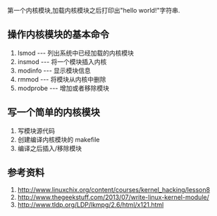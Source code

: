 第一个内核模块,加载内核模块之后打印出"hello world!"字符串.

## 操作内核模块的基本命令 ##

1. lsmod ---  列出系统中已经加载的内核模块
2. insmod --- 将一个模块插入内核
3. modinfo --- 显示模块信息
4. rmmod --- 将模块从内核中删除
5. modprobe --- 增加或者移除模块

## 写一个简单的内核模块

1. 写模块源代码
2. 创建编译内核模块的 makefile
3. 编译之后插入/移除模块


## 参考资料 ##

1. http://www.linuxchix.org/content/courses/kernel_hacking/lesson8
2. http://www.thegeekstuff.com/2013/07/write-linux-kernel-module/
3. http://www.tldp.org/LDP/lkmpg/2.6/html/x121.html
